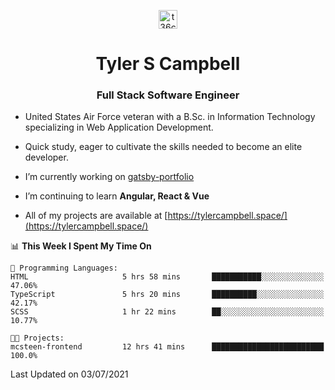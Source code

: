 <p align="center">
<a href="https://www.linkedin.com/in/t36campbell" target="blank"><img align="center" src="https://ik.imagekit.io/t36campbell/Portfolio/linkedin.png.original_m8bbGgPh6.png" alt="t36campbell" height="30" width="30" /></a>
</p>
<h1 align="center">Tyler S Campbell</h1>
<h3 align="center">Full Stack Software Engineer</h3>

* United States Air Force veteran with a B.Sc. in Information Technology specializing in Web Application Development. 

* Quick study, eager to cultivate the skills needed to become an elite developer.

* I’m currently working on [gatsby-portfolio](https://github.com/t36campbell/gatsby-portfolio)

* I’m continuing to learn **Angular, React & Vue**

* All of my projects are available at [https://tylercampbell.space/](https://tylercampbell.space/)

<!--START_SECTION:waka-->
📊 **This Week I Spent My Time On** 

```text
💬 Programming Languages: 
HTML                     5 hrs 58 mins       ███████████░░░░░░░░░░░░░░   47.06% 
TypeScript               5 hrs 20 mins       ██████████░░░░░░░░░░░░░░░   42.17% 
SCSS                     1 hr 22 mins        ██░░░░░░░░░░░░░░░░░░░░░░░   10.77%

🐱‍💻 Projects: 
mcsteen-frontend         12 hrs 41 mins      █████████████████████████   100.0%

```


 Last Updated on 03/07/2021
<!--END_SECTION:waka-->
